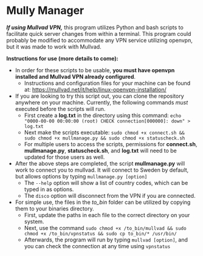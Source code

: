 Mully Manager
===============

***If using Mullvad VPN,*** this program utilizes Python and bash scripts to facilitate quick server changes from within a terminal. This program
could probably be modified to accommodate any VPN service utilizing openvpn, but it was made to work with Mullvad.


**Instructions for use (more details to come):**
  + In order for these scripts to be usable, **you must have openvpn installed and Mullvad VPN already configured**.
    - Instructions and configuration files for your machine can be found at: https://mullvad.net/it/help/linux-openvpn-installation/
  + If you are looking to try this script out, you can clone the repository anywhere on your machine. Currently, the following commands *must* executed before the scripts will run.
    - First create a **log.txt** in the directory using this command: `echo "0000-00-00 00:00:00 (root) CHECK connection[000000]: down" > log.txt`
    - Next make the scripts executable: `sudo chmod +x connect.sh && sudo chmod +x mullmanage.py && sudo chmod +x statuscheck.sh`
    - For multiple users to access the scripts, permissions for **connect.sh**, **mullmanage.py**, **statuscheck.sh**, and **log.txt** will need to be updated for those users as well. 
  + After the above steps are completed, the script **mullmanage.py** will work to connect you to mullvad. It will connect to Sweden by default, but allows options by typing `mullmanage.py [option]`
    - The `--help` option will show a list of country codes, which can be typed in as options.
    - The `disco` option will disconnect from the VPN if you are connected.
  + For simple use, the files in the *to_bin* folder can be utilized by copying them to your binaries directory. 
    - First, update the paths in each file to the correct directory on your system.
    - Next, use the command `sudo chmod +x /to_bin/mullvad && sudo chmod +x /to_bin/vpnstatus && sudo cp to_bin/* /usr/bin/`
    - Afterwards, the program will run by typing `mullvad [option]`, and you can check the connection at any time using `vpnstatus`
